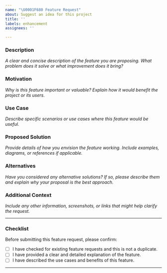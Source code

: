 ```yaml
---
name: "\U0001F680 Feature Request"
about: Suggest an idea for this project
title: ''
labels: enhancement
assignees: ''

---
```


### **Description**
_A clear and concise description of the feature you are proposing. What problem does it solve or what improvement does it bring?_

### **Motivation**
_Why is this feature important or valuable? Explain how it would benefit the project or its users._

### **Use Case**
_Describe specific scenarios or use cases where this feature would be useful._

### **Proposed Solution**
_Provide details of how you envision the feature working. Include examples, diagrams, or references if applicable._

### **Alternatives**
_Have you considered any alternative solutions? If so, please describe them and explain why your proposal is the best approach._

### **Additional Context**
_Include any other information, screenshots, or links that might help clarify the request._

---

### **Checklist**
Before submitting this feature request, please confirm:

- [ ] I have checked for existing feature requests and this is not a duplicate.
- [ ] I have provided a clear and detailed explanation of the feature.
- [ ] I have described the use cases and benefits of this feature.

---
